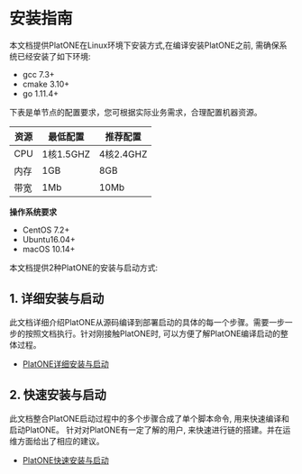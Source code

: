 # 安装指南

本文档提供PlatONE在Linux环境下安装方式,在编译安装PlatONE之前, 需确保系统已经安装了如下环境:

* gcc 7.3+
* cmake 3.10+
* go 1.11.4+

下表是单节点的配置要求，您可根据实际业务需求，合理配置机器资源。

|资源|最低配置|推荐配置|
|----|------|-------|
|CPU|1核1.5GHZ|4核2.4GHZ|
|内存|1GB|8GB|
|带宽|1Mb|10Mb|

**操作系统要求**

- CentOS 7.2+
- Ubuntu16.04+
- macOS 10.14+

本文档提供2种PlatONE的安装与启动方式:

## 1. 详细安装与启动  

此文档详细介绍PlatONE从源码编译到部署启动的具体的每一个步骤。需要一步一步的按照文档执行。针对刚接触PlatONE时, 可以方便了解PlatONE编译启动的整体过程。

* [PlatONE详细安装与启动](Installation/详细安装与启动.md)

## 2. 快速安装与启动

此文档整合PlatONE启动过程中的多个步骤合成了单个脚本命令, 用来快速编译和启动PlatONE。 针对对PlatONE有一定了解的用户, 来快速进行链的搭建。并在运维方面给出了相应的建议。

* [PlatONE快速安装与启动](Installation/快速部署.md)



